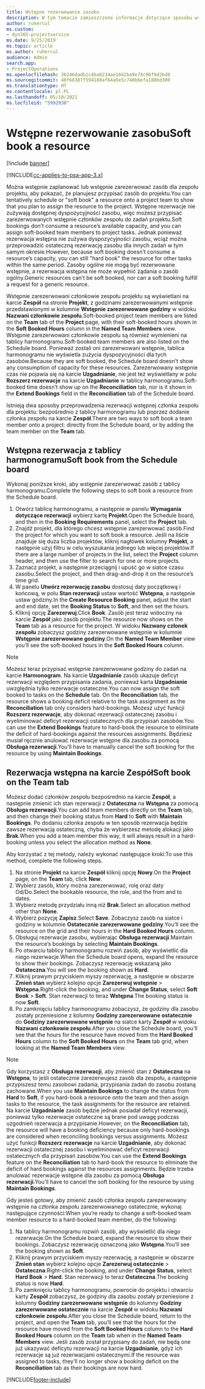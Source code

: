 ```yaml
---
title: Wstępne rezerwowanie zasobu
description: W tym temacie zamieszczono informacje dotyczące sposobu wstępnego planowania, czyli inaczej wstępnego rezerwowania, członków zespołu projektu.
author: ruhercul
ms.custom:
- dyn365-projectservice
ms.date: 9/25/2019
ms.topic: article
ms.author: ruhercul
audience: Admin
search.app:
- ProjectOperations
ms.openlocfilehash: 36246dadb1c4ba0234ae1042ba9e78c96f9d2bd8
ms.sourcegitcommit: 40f68387f594180af64a5e5c748b6efa188bd300
ms.translationtype: HT
ms.contentlocale: pl-PL
ms.lasthandoff: 05/10/2021
ms.locfileid: "5992930"
---
```

# <a name="soft-book-a-resource"></a><span data-ttu-id="99545-103">Wstępne rezerwowanie zasobu</span><span class="sxs-lookup"><span data-stu-id="99545-103">Soft book a resource</span></span>

[!include [banner](../includes/psa-now-project-operations.md)]

[!INCLUDE[cc-applies-to-psa-app-3.x](../includes/cc-applies-to-psa-app-3x.md)]

<span data-ttu-id="99545-104">Można wstępnie zaplanować lub wstępnie zarezerwować zasób dla zespołu projektu, aby pokazać, że planujesz przypisać zasób do projektu.</span><span class="sxs-lookup"><span data-stu-id="99545-104">You can tentatively schedule or "soft book" a resource onto a project team to show that you plan to assign the resource to the project.</span></span> <span data-ttu-id="99545-105">Wstępne rezerwacje nie zużywają dostępnej dyspozycyjności zasobu, więc możesz przypisać zarezerwowanych wstępnie członków zespołu do zadań projektu.</span><span class="sxs-lookup"><span data-stu-id="99545-105">Soft bookings don’t consume a resource’s available capacity, and you can assign soft-booked team members to project tasks.</span></span> <span data-ttu-id="99545-106">Jednak ponieważ rezerwacja wstępna nie zużywa dyspozycyjności zasobu, wciąż można przeprowadzić ostateczną rezerwację zasobu dla innych zadań w tym samym okresie.</span><span class="sxs-lookup"><span data-stu-id="99545-106">However, because soft booking doesn’t consume a resource’s capacity, you can still "hard book" the resource for other tasks within the same period.</span></span> <span data-ttu-id="99545-107">Zasoby ogólne nie mogą być rezerwowane wstępnie, a rezerwacja wstępna nie może wypełnić żądania o zasób ogólny.</span><span class="sxs-lookup"><span data-stu-id="99545-107">Generic resources can’t be soft booked, nor can a soft booking fulfill a request for a generic resource.</span></span>

<span data-ttu-id="99545-108">Wstępnie zarezerwowani członkowie zespołu projektu są wyświetlani na karcie **Zespół** na stronie **Projekt**, z godzinami zarezerwowanymi wstępnie przedstawionymi w kolumnie **Wstępnie zarezerwowane godziny** w widoku **Nazwani członkowie zespołu**.</span><span class="sxs-lookup"><span data-stu-id="99545-108">Soft-booked project team members are listed on the **Team** tab of the **Project** page, with their soft-booked hours shown in the **Soft Booked Hours** column in the **Named Team Members** view.</span></span> <span data-ttu-id="99545-109">Wstępnie zarezerwowani członkowie zespołu są również wymienieni na tablicy harmonogramu.</span><span class="sxs-lookup"><span data-stu-id="99545-109">Soft-booked team members are also listed on the Schedule board.</span></span> <span data-ttu-id="99545-110">Ponieważ zostali oni zarezerwowani wstępnie, tablica harmonogramu nie wyświetla zużycia dyspozycyjności dla tych zasobów.</span><span class="sxs-lookup"><span data-stu-id="99545-110">Because they are soft booked, the Schedule board doesn't show any consumption of capacity for these resources.</span></span> <span data-ttu-id="99545-111">Zarezerwowany wstępnie czas nie pojawia się na karcie **Uzgadnianie**, nie jest też wyświetlany w polu **Rozszerz rezerwacje** na karcie **Uzgadnianie** w tablicy harmonogramu.</span><span class="sxs-lookup"><span data-stu-id="99545-111">Soft-booked time doesn’t show up on the **Reconciliation** tab, nor is it shown in the **Extend Bookings** field in the **Reconciliation** tab of the Schedule board.</span></span> 

<span data-ttu-id="99545-112">Istnieją dwa sposoby przeprowadzenia rezerwacji wstępnej członka zespołu dla projektu: bezpośrednio z tablicy harmonogramu lub poprzez dodanie członka zespołu na karcie **Zespół**.</span><span class="sxs-lookup"><span data-stu-id="99545-112">There are two ways to soft book a team member onto a project: directly from the Schedule board, or by adding the team member on the **Team** tab.</span></span> 

## <a name="soft-book-from-the-schedule-board"></a><span data-ttu-id="99545-113">Wstępna rezerwacja z tablicy harmonogramu</span><span class="sxs-lookup"><span data-stu-id="99545-113">Soft book from the Schedule board</span></span>
<span data-ttu-id="99545-114">Wykonaj poniższe kroki, aby wstępnie zarezerwować zasób z tablicy harmonogramu.</span><span class="sxs-lookup"><span data-stu-id="99545-114">Complete the following steps to soft book a resource from the Schedule board.</span></span> 

1. <span data-ttu-id="99545-115">Otwórz tablicę harmonogramu, a następnie w panelu **Wymagania dotyczące rezerwacji** wybierz kartę **Projekt**.</span><span class="sxs-lookup"><span data-stu-id="99545-115">Open the Schedule board, and then in the **Booking Requirements** panel, select the **Project** tab.</span></span>
2. <span data-ttu-id="99545-116">Znajdź projekt, dla którego chcesz wstępnie zarezerwować zasób.</span><span class="sxs-lookup"><span data-stu-id="99545-116">Find the project for which you want to soft book a resource.</span></span> <span data-ttu-id="99545-117">Jeśli na liście znajduje się duża liczba projektów, kliknij nagłówek kolumny **Projekt**, a następnie użyj filtru w celu wyszukania jednego lub więcej projektów.</span><span class="sxs-lookup"><span data-stu-id="99545-117">If there are a large number of projects in the list, select the **Project** column header, and then use the filter to search for one or more projects.</span></span>
3. <span data-ttu-id="99545-118">Zaznacz projekt, a następnie przeciągnij i upuść go w siatce czasu zasobu.</span><span class="sxs-lookup"><span data-stu-id="99545-118">Select the project, and then drag-and-drop it on the resource’s time grid.</span></span>
5. <span data-ttu-id="99545-119">W panelu **Utwórz rezerwację zasobu** dostosuj daty początkową i końcową, w polu **Stan rezerwacji** ustaw wartość **Wstępna**, a następnie ustaw godziny.</span><span class="sxs-lookup"><span data-stu-id="99545-119">In the **Create Resource Booking** panel, adjust the start and end date, set the **Booking Status** to **Soft**, and then set the hours.</span></span> 
6. <span data-ttu-id="99545-120">Kliknij opcję **Zarezerwuj**.</span><span class="sxs-lookup"><span data-stu-id="99545-120">Click **Book**.</span></span> <span data-ttu-id="99545-121">Zasób jest teraz widoczny na karcie **Zespół** jako zasób projektu.</span><span class="sxs-lookup"><span data-stu-id="99545-121">The resource now shows on the **Team** tab as a resource for the project.</span></span> <span data-ttu-id="99545-122">W widoku **Nazwany członek zespołu** zobaczysz godziny zarezerwowane wstępnie w kolumnie **Wstępnie zarezerwowane godziny**.</span><span class="sxs-lookup"><span data-stu-id="99545-122">On the **Named Team Member** view you’ll see the soft-booked hours in the **Soft Booked Hours** column.</span></span>

> [!NOTE]
> <span data-ttu-id="99545-123">Możesz teraz przypisać wstępnie zarezerwowane godziny do zadań na karcie **Harmonogram**. Na karcie **Uzgadnianie** zasób ukazuje deficyt rezerwacji względem przypisania zadania, ponieważ karta **Uzgadnianie** uwzględnia tylko rezerwacje ostateczne.</span><span class="sxs-lookup"><span data-stu-id="99545-123">You can now assign the soft booked to tasks on the **Schedule** tab. On the **Reconciliation** tab, the resource shows a booking deficit relative to the task assignment as the **Reconciliation** tab only considers hard-bookings.</span></span> <span data-ttu-id="99545-124">Możesz użyć funkcji **Rozszerz rezerwacje**, aby dokonać rezerwacji ostatecznej zasobu i wyeliminować deficyt rezerwacji ostatecznych dla przypisań zasobów.</span><span class="sxs-lookup"><span data-stu-id="99545-124">You can use the **Extend Bookings** feature to hard-book the resource to eliminate the deficit of hard-bookings against the resources assignments.</span></span> <span data-ttu-id="99545-125">Będziesz musiał ręcznie anulować rezerwacje wstępne dla zasobu za pomocą **Obsługa rezerwacji**.</span><span class="sxs-lookup"><span data-stu-id="99545-125">You’ll have to manually cancel the soft booking for the resource by using **Maintain Bookings**.</span></span>

## <a name="soft-book-on-the-team-tab"></a><span data-ttu-id="99545-126">Rezerwacja wstępna na karcie Zespół</span><span class="sxs-lookup"><span data-stu-id="99545-126">Soft book on the Team tab</span></span>

<span data-ttu-id="99545-127">Możesz dodać członków zespołu bezpośrednio na karcie **Zespół**, a następnie zmienić ich stan rezerwacji z **Ostateczna** na **Wstępna** za pomocą **Obsługa rezerwacji**.</span><span class="sxs-lookup"><span data-stu-id="99545-127">You can add team members directly on the **Team** tab, and then change their booking status from **Hard** to **Soft** with **Maintain Bookings**.</span></span> <span data-ttu-id="99545-128">Po dodaniu członka zespołu w ten sposób rezerwacja będzie zawsze rezerwacją ostateczną, chyba że wybierzesz metodę alokacji jako **Brak**.</span><span class="sxs-lookup"><span data-stu-id="99545-128">When you add a team member this way, it will always result in a hard-booking unless you select the allocation method as **None**.</span></span>

<span data-ttu-id="99545-129">Aby korzystać z tej metody, należy wykonać następujące kroki:</span><span class="sxs-lookup"><span data-stu-id="99545-129">To use this method, complete the following steps.</span></span>

1. <span data-ttu-id="99545-130">Na stronie **Projekt** na karcie **Zespół** kliknij opcję **Nowy**.</span><span class="sxs-lookup"><span data-stu-id="99545-130">On the **Project** page, on the **Team** tab, click **New**.</span></span>
2. <span data-ttu-id="99545-131">Wybierz zasób, który można zarezerwować, rolę oraz daty Od/Do.</span><span class="sxs-lookup"><span data-stu-id="99545-131">Select the bookable resource, the role, and the from and to dates.</span></span>
3. <span data-ttu-id="99545-132">Wybierz metodę przydziału inną niż **Brak**.</span><span class="sxs-lookup"><span data-stu-id="99545-132">Select an allocation method other than **None**.</span></span>
4. <span data-ttu-id="99545-133">Wybierz pozycję **Zapisz**.</span><span class="sxs-lookup"><span data-stu-id="99545-133">Select **Save**.</span></span> <span data-ttu-id="99545-134">Zobaczysz zasób na siatce i godziny w kolumnie **Ostatecznie zarezerwowane godziny**.</span><span class="sxs-lookup"><span data-stu-id="99545-134">You’ll see the resource on the grid and their hours in the **Hard Booked Hours** column.</span></span>
5. <span data-ttu-id="99545-135">Obsługuj rezerwacje zasobu, wybierając **Obsługa rezerwacji**.</span><span class="sxs-lookup"><span data-stu-id="99545-135">Maintain the resource’s bookings by selecting **Maintain Bookings**.</span></span>
6. <span data-ttu-id="99545-136">Po otwarciu tablicy harmonogramu rozwiń zasób, aby wyświetlić dla niego rezerwacje.</span><span class="sxs-lookup"><span data-stu-id="99545-136">When the Schedule board opens, expand the resource to show their bookings.</span></span> <span data-ttu-id="99545-137">Zobaczysz rezerwację wskazaną jako **Ostateczna**.</span><span class="sxs-lookup"><span data-stu-id="99545-137">You will see the booking shown as **Hard**.</span></span>
7. <span data-ttu-id="99545-138">Kliknij prawym przyciskiem myszy rezerwację, a następnie w obszarze **Zmień stan** wybierz kolejno opcje **Zarezerwuj wstępnie** \> **Wstępna**.</span><span class="sxs-lookup"><span data-stu-id="99545-138">Right-click the booking, and under **Change Status**, select **Soft Book** \> **Soft**.</span></span> <span data-ttu-id="99545-139">Stan rezerwacji to teraz **Wstępna**.</span><span class="sxs-lookup"><span data-stu-id="99545-139">The booking status is now **Soft**.</span></span>
8. <span data-ttu-id="99545-140">Po zamknięciu tablicy harmonogramu zobaczysz, że godziny dla zasobu zostały przeniesione z kolumny **Godziny zarezerwowane ostatecznie** do **Godziny zarezerwowane wstępnie** na siatce karty **Zespół** w widoku **Nazwani członkowie zespołu**.</span><span class="sxs-lookup"><span data-stu-id="99545-140">After you close the Schedule board, you’ll see that the hours for the resource have moved from the **Hard Booked Hours** column to the **Soft Booked Hours** on the **Team** tab grid, when looking at the **Named Team Members** view.</span></span>

> [!NOTE]
> <span data-ttu-id="99545-141">Gdy korzystasz z **Obsługa rezerwacji**, aby zmienić stan z **Ostateczna** na **Wstępna**, to jeśli ostatecznie zarezerwujesz zasób dla zespołu, a następnie przypiszesz temu zasobowi zadania, przypisania zadań do zasobu zostaną zachowane.</span><span class="sxs-lookup"><span data-stu-id="99545-141">When you use **Maintain Bookings** to change the status from **Hard** to **Soft**, if you hard-book a resource onto the team and then assign tasks to the resource, the task assignments for the resource are retained.</span></span> <span data-ttu-id="99545-142">Na karcie **Uzgadnianie** zasób będzie jednak posiadał deficyt rezerwacji, ponieważ tylko rezerwacje ostateczne są brane pod uwagę podczas uzgodnień rezerwacja a przypisanie.</span><span class="sxs-lookup"><span data-stu-id="99545-142">However, on the **Reconciliation** tab, the resource will have a booking deficiency because only hard-bookings are considered when reconciling bookings versus assignments.</span></span> <span data-ttu-id="99545-143">Możesz użyć funkcji **Rozszerz rezerwacje** na karcie **Uzgadnianie**, aby dokonać rezerwacji ostatecznej zasobu i wyeliminować deficyt rezerwacji ostatecznych dla przypisań zasobów.</span><span class="sxs-lookup"><span data-stu-id="99545-143">You can use the **Extend Bookings** feature on the **Reconciliation** tab to hard-book the resource to eliminate the deficit of hard bookings against the resources assignments.</span></span> <span data-ttu-id="99545-144">Będzie trzeba anulować rezerwacje wstępne dla zasobu za pomocą **Obsługa rezerwacji**.</span><span class="sxs-lookup"><span data-stu-id="99545-144">You’ll have to cancel the soft booking for the resource by using **Maintain Bookings**.</span></span>

<span data-ttu-id="99545-145">Gdy jesteś gotowy, aby zmienić zasób członka zespołu zarezerwowany wstępnie na członka zespołu zarezerwowanego ostatecznie, wykonaj następujące czynności:</span><span class="sxs-lookup"><span data-stu-id="99545-145">When you’re ready to change a soft-booked team member resource to a hard-booked team member, do the following:</span></span>

1. <span data-ttu-id="99545-146">Na tablicy harmonogramu rozwiń zasób, aby wyświetlić dla niego rezerwacje.</span><span class="sxs-lookup"><span data-stu-id="99545-146">On the Schedule board, expand the resource to show their bookings.</span></span> <span data-ttu-id="99545-147">Zobaczysz rezerwację oznaczoną jako **Wstępna**.</span><span class="sxs-lookup"><span data-stu-id="99545-147">You’ll see the booking shown as **Soft**.</span></span>
2. <span data-ttu-id="99545-148">Kliknij prawym przyciskiem myszy rezerwację, a następnie w obszarze **Zmień stan** wybierz kolejno opcje **Zarezerwuj ostatecznie** \> **Ostateczna**.</span><span class="sxs-lookup"><span data-stu-id="99545-148">Right-click the booking, and under **Change Status**, select **Hard Book** \> **Hard**.</span></span> <span data-ttu-id="99545-149">Stan rezerwacji to teraz **Ostateczna**.</span><span class="sxs-lookup"><span data-stu-id="99545-149">The booking status is now **Hard**.</span></span>
3. <span data-ttu-id="99545-150">Po zamknięciu tablicy harmonogramu, powrocie do projektu i otwarciu karty **Zespół** zobaczysz, że godziny dla zasobu zostały przeniesione z kolumny **Godziny zarezerwowane wstępnie** do kolumny **Godziny zarezerwowane ostatecznie** na karcie **Zespół** w widoku **Nazwani członkowie zespołu**.</span><span class="sxs-lookup"><span data-stu-id="99545-150">After you close the Schedule board, return to the project, and open the **Team** tab, you’ll see that the hours for the resource have moved from the **Soft Booked Hours** column to the **Hard Booked Hours** column on the **Team** tab when in the **Named Team Members** view.</span></span> <span data-ttu-id="99545-151">Jeśli zasób został przypisany do zadań, nie będą one już ukazywać deficytu rezerwacji na karcie **Uzgadnianie**, gdyż ich rezerwacje są już rezerwacjami ostatecznymi.</span><span class="sxs-lookup"><span data-stu-id="99545-151">If the resource was assigned to tasks, they’ll no longer show a booking deficit on the **Reconciliation** tab as their bookings are now hard.</span></span>



[!INCLUDE[footer-include](../includes/footer-banner.md)]